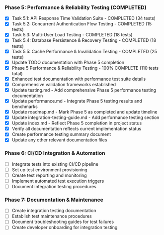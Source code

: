 ### Phase 5: Performance & Reliability Testing (COMPLETED)
- [x] Task 5.1: API Response Time Validation Suite - COMPLETED (34 tests)
- [x] Task 5.2: Concurrent Authentication Flow Testing - COMPLETED (15 tests)
- [x] Task 5.3: Multi-User Load Testing - COMPLETED (18 tests)
- [x] Task 5.4: Database Persistence & Recovery Testing - COMPLETED (18 tests)
- [x] Task 5.5: Cache Performance & Invalidation Testing - COMPLETED (25 tests)
- [x] Update TODO documentation with Phase 5 completion
- [x] Phase 5 Performance & Reliability Testing - 100% COMPLETE (110 tests total)
- [x] Enhanced test documentation with performance test suite details
- [x] Comprehensive validation frameworks established
- [x] Update testing.md - Add comprehensive Phase 5 performance testing documentation
- [x] Update performance.md - Integrate Phase 5 testing results and benchmarks
- [x] Update roadmap.md - Mark Phase 5 as completed and update timeline
- [x] Update integration-testing-guide.md - Add performance testing section
- [x] Update index.md - Reflect Phase 5 completion in project status
- [x] Verify all documentation reflects current implementation status
- [x] Create performance testing summary document
- [x] Update any other relevant documentation files

### Phase 6: CI/CD Integration & Automation
- [ ] Integrate tests into existing CI/CD pipeline
- [ ] Set up test environment provisioning
- [ ] Create test reporting and monitoring
- [ ] Implement automated test execution triggers
- [ ] Document integration testing procedures

### Phase 7: Documentation & Maintenance
- [ ] Create integration testing documentation
- [ ] Establish test maintenance procedures
- [ ] Document troubleshooting guides for test failures
- [ ] Create developer onboarding for integration testing
